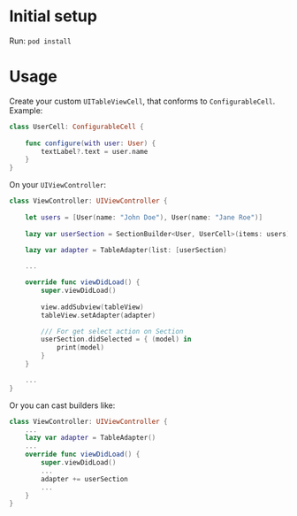 
# Initial setup

Run: `pod install`

# Usage

Create your custom `UITableViewCell`, that conforms to `ConfigurableCell`. Example:
```swift
class UserCell: ConfigurableCell {
    
    func configure(with user: User) {
        textLabel?.text = user.name
    }
}
```
On your `UIViewController`:
```swift
class ViewController: UIViewController {
    
    let users = [User(name: "John Doe"), User(name: "Jane Roe")]
    
    lazy var userSection = SectionBuilder<User, UserCell>(items: users)
    
    lazy var adapter = TableAdapter(list: [userSection)

    ...

    override func viewDidLoad() {
        super.viewDidLoad()
        
        view.addSubview(tableView)
        tableView.setAdapter(adapter)

        /// For get select action on Section
        userSection.didSelected = { (model) in
            print(model)
        }
    }

    ...
}

```
Or you can cast builders like:
```swift
class ViewController: UIViewController {
    ...
    lazy var adapter = TableAdapter()
    ...
    override func viewDidLoad() {
        super.viewDidLoad()
        ...
        adapter += userSection
        ...
    }
}
```
